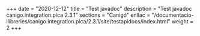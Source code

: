 +++
date        = "2020-12-12"
title       = "Test javadoc"
description = "Test javadoc canigo.integration.pica 2.3.1"
sections    = "Canigó"
enllac		= "/documentacio-llibreries/canigo.integration.pica/2.3.1/site/testapidocs/index.html"
weight		= 2
+++
